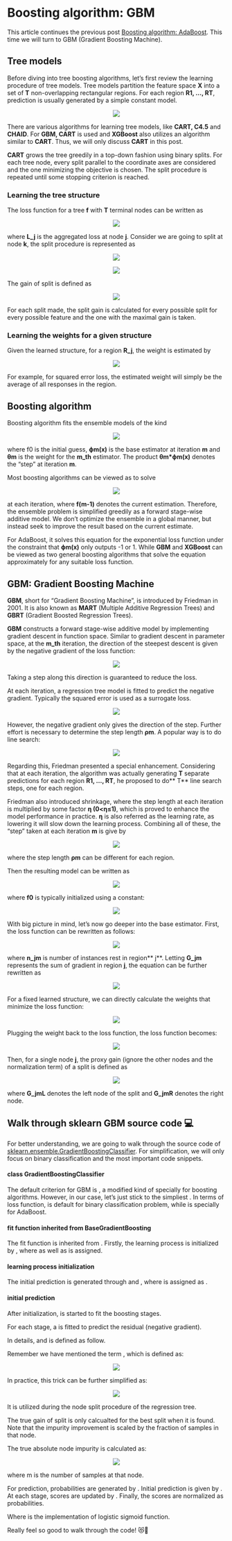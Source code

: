 # Boosting algorithm: GBM

This article continues the previous post [Boosting algorithm:
AdaBoost](https://medium.com/@SauceCat/boosting-algorithm-adaboost-b6737a9ee60c).
This time we will turn to GBM (Gradient Boosting Machine).

## Tree models

Before diving into tree boosting algorithms, let’s first review the learning
procedure of tree models. Tree models partition the feature space **X** into a
set of **T** non-overlapping rectangular regions. For each region **R1, …, RT**,
prediction is usually generated by a simple constant model.

<p align='center'><img src='https://cdn-images-1.medium.com/max/800/1*Um8Ng1RO9Y8JWuK47_b_8Q.jpeg'></p>

There are various algorithms for learning tree models, like **CART, C4.5** and
**CHAID**. For **GBM, CART** is used and **XGBoost** also utilizes an algorithm
similar to **CART**. Thus, we will only discuss **CART** in this post.

**CART** grows the tree greedily in a top-down fashion using binary splits. For
each tree node, every split parallel to the coordinate axes are considered and
the one minimizing the objective is chosen. The split procedure is repeated
until some stopping criterion is reached.

### Learning the tree structure

The loss function for a tree **f** with **T** terminal nodes can be written as

<p align='center'><img src='https://cdn-images-1.medium.com/max/800/1*Kf5ekcPKBCEDV2V_YJ4dRw.png'></p>

where **L_j** is the aggregated loss at node **j**. Consider we are going to
split at node **k**, the split procedure is represented as

<p align='center'><img src='https://cdn-images-1.medium.com/max/800/1*koIQu8cFCeunMg2S6cZUhg.png'></p>

<p align='center'><img src='https://cdn-images-1.medium.com/max/800/1*UeO2jzXERjDPNDJ7Yhwesg.png'></p>

The gain of split is defined as

<p align='center'><img src='https://cdn-images-1.medium.com/max/800/1*zWvZRHvJ3qELhGtaEZ28Iw.png'></p>

For each split made, the split gain is calculated for every possible split for
every possible feature and the one with the maximal gain is taken.

### Learning the weights for a given structure

Given the learned structure, for a region **R_j**, the weight is estimated by

<p align='center'><img src='https://cdn-images-1.medium.com/max/800/1*3wgCoQEGQBLd237gNS16MA.jpeg'></p>

For example, for squared error loss, the estimated weight will simply be the
average of all responses in the region.

## Boosting algorithm

Boosting algorithm fits the ensemble models of the kind

<p align='center'><img src='https://cdn-images-1.medium.com/max/800/1*ERegahgd879qqEBxo8Vleg.jpeg'></p>

where f​0 is the initial guess, **ϕm(x)** is the base estimator at iteration
**m** and **θ​m** is the weight for the **m_th** estimator. The product
**θ​m*ϕm(x)** denotes the “step” at iteration **m**.

Most boosting algorithms can be viewed as to solve

<p align='center'><img src='https://cdn-images-1.medium.com/max/800/1*2geEAAEM-_8hChyfr-sPig.png'></p>

at each iteration, where **f(m-1)** denotes the current estimation. Therefore,
the ensemble problem is simplified greedily as a forward stage-wise additive
model. We don’t optimize the ensemble in a global manner, but instead seek to
improve the result based on the current estimate.

For AdaBoost, it solves this equation for the exponential loss function under
the constraint that **ϕm(x)** only outputs -1 or 1. While **GBM** and
**XGBoost** can be viewed as two general boosting algorithms that solve the
equation approximately for any suitable loss function.

## GBM: Gradient Boosting Machine

**GBM**, short for “Gradient Boosting Machine”, is introduced by Friedman in
2001. It is also known as **MART** (Multiple Additive Regression Trees) and
**GBRT** (Gradient Boosted Regression Trees).

**GBM** constructs a forward stage-wise additive model by implementing gradient
descent in function space. Similar to gradient descent in parameter space, at
the **m_th** iteration, the direction of the steepest descent is given by the
negative gradient of the loss function:

<p align='center'><img src='https://cdn-images-1.medium.com/max/800/1*EUIz2s4aEqOR9a0pirNiiQ.png'></p>

Taking a step along this direction is guaranteed to reduce the loss.

At each iteration, a regression tree model is fitted to predict the negative
gradient. Typically the squared error is used as a surrogate loss.

<p align='center'><img src='https://cdn-images-1.medium.com/max/800/1*V4sPR7IBDko4N5k82vptqg.png'></p>

However, the negative gradient only gives the direction of the step. Further
effort is necessary to determine the step length **ρ​m**. A popular way is to do
line search:

<p align='center'><img src='https://cdn-images-1.medium.com/max/800/1*coK0thlkc5DRN7SANLUnzg.png'></p>

Regarding this, Friedman presented a special enhancement. Considering that at
each iteration, the algorithm was actually generating **T** separate predictions
for each region **R1, …, RT**, he proposed to do** T** line search steps, one
for each region.

Friedman also introduced shrinkage, where the step length at each iteration is
multiplied by some factor **η (0<η≤1)**, which is proved to enhance the model
performance in practice. **η** is also referred as the learning rate, as
lowering it will slow down the learning process. Combining all of these, the
“step” taken at each iteration **m** is give by

<p align='center'><img src='https://cdn-images-1.medium.com/max/800/1*c9c87u030xL_KNuvQ4_S4g.png'></p>

where the step length **ρ​m** can be different for each region.

Then the resulting model can be written as

<p align='center'><img src='https://cdn-images-1.medium.com/max/800/1*yM0HrpywOCrcp1xWlWAhtA.png'></p>

where **f0** is typically initialized using a constant:

<p align='center'><img src='https://cdn-images-1.medium.com/max/800/1*MfWZhIiubaTy0jf7UB4Mjg.png'></p>

With big picture in mind, let’s now go deeper into the base estimator. First,
the loss function can be rewritten as follows:

<p align='center'><img src='https://cdn-images-1.medium.com/max/800/1*BNyPBswsvI17CmF4sO0urA.png'></p>

where **n_jm** is number of instances rest in region** j**. Letting **G_jm**
represents the sum of gradient in region **j**, the equation can be further
rewritten as

<p align='center'><img src='https://cdn-images-1.medium.com/max/800/1*7hQkk97PxMo3jrsQduywNg.png'></p>

For a fixed learned structure, we can directly calculate the weights that
minimize the loss function:

<p align='center'><img src='https://cdn-images-1.medium.com/max/800/1*qHGCjkjO8WosaPu5MT6_lA.png'></p>

Plugging the weight back to the loss function, the loss function becomes:

<p align='center'><img src='https://cdn-images-1.medium.com/max/800/1*_rhsIO6YhHCSAWtn3EPU7A.png'></p>

Then, for a single node **j**, the proxy gain (ignore the other nodes and the
normalization term) of a split is defined as

<p align='center'><img src='https://cdn-images-1.medium.com/max/800/1*fjAhxKQn1udxCHy5HcAaOw.png'></p>

where **G_jmL** denotes the left node of the split and **G_jmR** denotes the
right node.

## Walk through sklearn GBM source code 💻

For better understanding, we are going to walk through the source code of
[sklearn.ensemble.GradientBoostingClassifier](https://github.com/scikit-learn/scikit-learn/blob/14031f6/sklearn/ensemble/gradient_boosting.py#L1265).
For simplification, we will only focus on binary classification and the most
important code snippets.

#### class GradientBoostingClassifier

The default criterion for GBM is , a modified kind of  specially for boosting
algorithms. However, in our case, let’s just stick to the simpliest . In terms
of loss function,  is default for binary classification problem, while  is
specially for AdaBoost.

#### fit function inherited from BaseGradientBoosting

The fit function is inherited from . Firstly, the learning process is
initialized by , where  as well as  is assigned.

#### learning process initialization

The initial prediction is generated through  and , where  is assigned as .

#### initial prediction

After initialization,  is started to fit the boosting stages.

For each stage, a is fitted to predict the residual (negative gradient).

In details,  and  is defined as follow.

Remember we have mentioned the term , which is defined as:

<p align='center'><img src='https://cdn-images-1.medium.com/max/800/1*fjAhxKQn1udxCHy5HcAaOw.png'></p>

In practice, this trick can be further simplified as:

<p align='center'><img src='https://cdn-images-1.medium.com/max/800/1*uUcXQO6cUP1rK6dHBp0hqA.png'></p>

It is utilized during the node split procedure of the regression tree.

The true gain of split is only calcualted for the best split when it is found.
Note that the impurity improvement is scaled by the fraction of samples in that
node.

The true absolute node impurity is calculated as:

<p align='center'><img src='https://cdn-images-1.medium.com/max/800/1*QKIzHOubfTHePKSc165tCA.png'></p>

where m is the number of samples at that node.

For prediction, probabilities are generated by . Initial prediction is given by
. At each stage, scores are updated by . Finally, the scores are normalized as
probabilities.

Where  is the implementation of logistic sigmoid function.

Really feel so good to walk through the code! 😻💯
